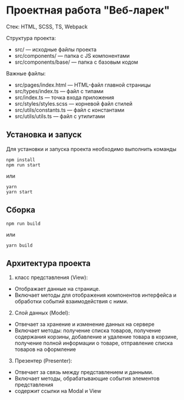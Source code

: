 # Проектная работа "Веб-ларек"

Стек: HTML, SCSS, TS, Webpack

Структура проекта:
- src/ — исходные файлы проекта
- src/components/ — папка с JS компонентами
- src/components/base/ — папка с базовым кодом

Важные файлы:
- src/pages/index.html — HTML-файл главной страницы
- src/types/index.ts — файл с типами
- src/index.ts — точка входа приложения
- src/styles/styles.scss — корневой файл стилей
- src/utils/constants.ts — файл с константами
- src/utils/utils.ts — файл с утилитами

## Установка и запуск
Для установки и запуска проекта необходимо выполнить команды

```
npm install
npm run start
```

или

```
yarn
yarn start
```
## Сборка

```
npm run build
```

или

```
yarn build
```

## Архитектура проекта 

1. класс представления (View):
- Отображает данные на странице.
- Включает методы для отображения компонентов интерфейса и обработки событий взаимодействия с ними.
2. Слой данных (Model):
- Отвечает за хранение и изменение данных на сервере
- Включает методы: получение списка товаров, получение содержания корзины, добавление и удаление товара в корзине, получение полной информации о товаре, отправление списка товаров на оформление 
3. Презентер (Presenter):
- Отвечает за связь между представлением и данными.
- Включает методы, обрабатывающие события элементов представления
- содержит ссылки на Modal и View
